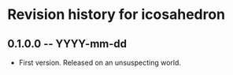 # Revision history for icosahedron

## 0.1.0.0 -- YYYY-mm-dd

* First version. Released on an unsuspecting world.
